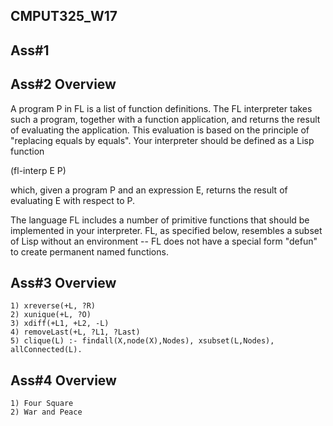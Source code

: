 ## CMPUT325_W17

## Ass#1




## Ass#2 Overview

A program P in FL is a list of function definitions. The FL interpreter takes such a program, together with a function application, and returns the result of evaluating the application. This evaluation is based on the principle of "replacing equals by equals". Your interpreter should be defined as a Lisp function

(fl-interp E P)

which, given a program P and an expression E, returns the result of evaluating E with respect to P.

The language FL includes a number of primitive functions that should be implemented in your interpreter. FL, as specified below, resembles a subset of Lisp without an environment -- FL does not have a special form "defun" to create permanent named functions.


## Ass#3 Overview
    1) xreverse(+L, ?R)
    2) xunique(+L, ?O)
    3) xdiff(+L1, +L2, -L)
    4) removeLast(+L, ?L1, ?Last)
    5) clique(L) :- findall(X,node(X),Nodes), xsubset(L,Nodes), allConnected(L).


## Ass#4 Overview
    1) Four Square
    2) War and Peace
